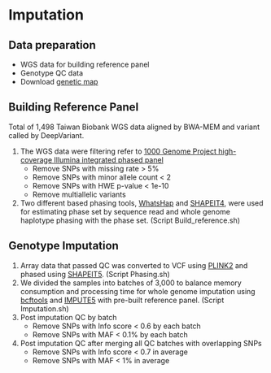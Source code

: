 # Imputation

## Data preparation

-   WGS data for building reference panel
-   Genotype QC data
-   Download [genetic map](https://github.com/odelaneau/shapeit4/tree/master/maps/genetic_maps.b38.tar.gz)

## Building Reference Panel

Total of 1,498 Taiwan Biobank WGS data aligned by BWA-MEM and variant called by DeepVariant.

1.  The WGS data were filtering refer to [1000 Genome Project high-coverage Illumina integrated phased panel](http://ftp.1000genomes.ebi.ac.uk/vol1/ftp/data_collections/1000G_2504_high_coverage/working/20220422_3202_phased_SNV_INDEL_SV/README_1kGP_phased_panel_110722.pdf)
    -   Remove SNPs with missing rate \> 5%
    -   Remove SNPs with minor allele count \< 2
    -   Remove SNPs with HWE p-value \< 1e-10
    -   Remove multiallelic variants
2.  Two different based phasing tools, [WhatsHap](https://whatshap.readthedocs.io/en/latest/) and [SHAPEIT4](https://odelaneau.github.io/shapeit4/), were used for estimating phase set by sequence read and whole genome haplotype phasing with the phase set. (Script Build_reference.sh)

## Genotype Imputation

1.  Array data that passed QC was converted to VCF using [PLINK2](https://www.cog-genomics.org/plink/2.0/) and phased using [SHAPEIT5](https://odelaneau.github.io/shapeit5/). (Script Phasing.sh)
2.  We divided the samples into batches of 3,000 to balance memory consumption and processing time for whole genome imputation using [bcftools](https://samtools.github.io/bcftools/bcftools.html) and [IMPUTE5](https://jmarchini.org/software/#impute-5) with pre-built reference panel. (Script Imputation.sh)
3.  Post imputation QC by batch
    -   Remove SNPs with Info score \< 0.6 by each batch
    -   Remove SNPs with MAF \< 0.1% by each batch
4.  Post imputation QC after merging all QC batches with overlapping SNPs
    -   Remove SNPs with Info score \< 0.7 in average
    -   Remove SNPs with MAF \< 1% in average
